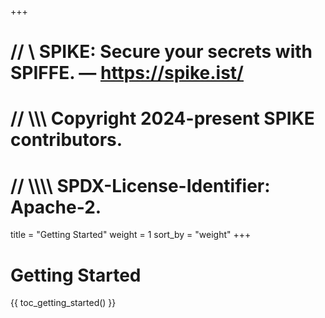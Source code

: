 +++
# //    \\ SPIKE: Secure your secrets with SPIFFE. — https://spike.ist/
# //  \\\\\ Copyright 2024-present SPIKE contributors.
# // \\\\\\\ SPDX-License-Identifier: Apache-2.

title = "Getting Started"
weight = 1
sort_by = "weight"
+++

# Getting Started

{{ toc_getting_started() }}

